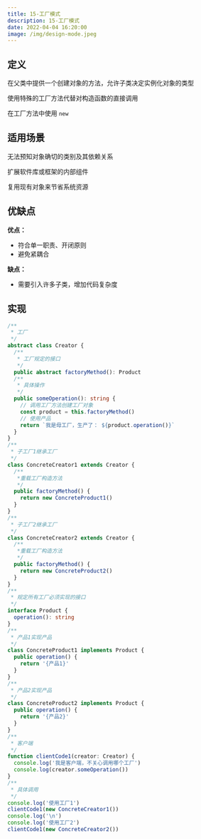 ```yaml
---
title: 15-工厂模式
description: 15-工厂模式
date: 2022-04-04 16:20:00
image: /img/design-mode.jpeg
---
```



## 定义

在父类中提供一个创建对象的方法，允许子类决定实例化对象的类型

使用特殊的工厂方法代替对构造函数的直接调用

在工厂方法中使用 `new`

## 适用场景

无法预知对象确切的类别及其依赖关系

扩展软件库或框架的内部组件

复用现有对象来节省系统资源

## 优缺点

**优点：**
- 符合单一职责、开闭原则
- 避免紧耦合

**缺点：**
- 需要引入许多子类，增加代码复杂度

## 实现

```ts
/**
 * 工厂
 */
abstract class Creator {
  /**
   * 工厂规定的接口
   */
  public abstract factoryMethod(): Product
  /**
   * 具体操作
   */
  public someOperation(): string {
    // 调用工厂方法创建工厂对象
    const product = this.factoryMethod()
    // 使用产品
    return `我是母工厂，生产了： ${product.operation()}`
  }
}
/**
 * 子工厂1继承工厂
 */
class ConcreteCreator1 extends Creator {
  /**
   *重载工厂构造方法
   */
  public factoryMethod() {
    return new ConcreteProduct1()
  }
}
/**
 * 子工厂2继承工厂
 */
class ConcreteCreator2 extends Creator {
  /**
   *重载工厂构造方法
   */
  public factoryMethod() {
    return new ConcreteProduct2()
  }
}
/**
 * 规定所有工厂必须实现的接口
 */
interface Product {
  operation(): string
}
/**
 * 产品1实现产品
 */
class ConcreteProduct1 implements Product {
  public operation() {
    return '{产品1}'
  }
}
/**
 * 产品2实现产品
 */
class ConcreteProduct2 implements Product {
  public operation() {
    return '{产品2}'
  }
}
/**
 * 客户端
 */
function clientCode1(creator: Creator) {
  console.log('我是客户端，不关心调用哪个工厂')
  console.log(creator.someOperation())
}
/**
 * 具体调用
 */
console.log('使用工厂1')
clientCode1(new ConcreteCreator1())
console.log('\n')
console.log('使用工厂2')
clientCode1(new ConcreteCreator2())
```